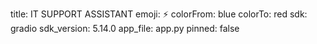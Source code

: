 title: IT SUPPORT ASSISTANT
emoji: ⚡
colorFrom: blue
colorTo: red
sdk: gradio
sdk_version: 5.14.0
app_file: app.py
pinned: false
